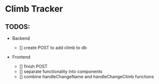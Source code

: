 # Climb Tracker

## TODOS:

* Backend
  - [] create POST to add climb to db

* Frontend
  - [] finish POST
  - [] separate functionality into components
  - [] combine handleChangeName and handleChangeClimb functions